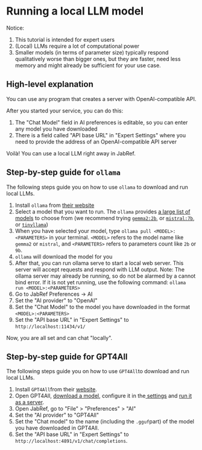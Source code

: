 # Running a local LLM model

Notice:

1. This tutorial is intended for expert users
2. (Local) LLMs require a lot of computational power
3. Smaller models (in terms of parameter size) typically respond qualitatively worse than bigger ones, but they are faster, need less memory and might already be sufficient for your use case.

## High-level explanation

You can use any program that creates a server with OpenAI-compatible API.

After you started your service, you can do this:

1. The "Chat Model" field in AI preferences is editable, so you can enter any model you have downloaded
2. There is a field called "API base URL" in "Expert Settings" where you need to provide the address of an OpenAI-compatible API server

Voilà! You can use a local LLM right away in JabRef.

## Step-by-step guide for `ollama`

The following steps guide you on how to use `ollama` to download and run local LLMs.

1. Install `ollama` from [their website](https://ollama.com/download)
2. Select a model that you want to run. The `ollama` provides [a large list of models](https://ollama.com/library) to choose from (we recommend trying [`gemma2:2b`](https://ollama.com/library/gemma2:2b), or [`mistral:7b`](https://ollama.com/library/mistral), or [`tinyllama`](https://ollama.com/library/tinyllama))
3. When you have selected your model, type `ollama pull <MODEL>:<PARAMETERS>` in your terminal. `<MODEL>` refers to the model name like `gemma2` or `mistral`, and `<PARAMETERS>` refers to parameters count like `2b` or `9b`.
4. `ollama` will download the model for you
5. After that, you can run ollama serve to start a local web server. This server will accept requests and respond with LLM output. Note: The ollama server may already be running, so do not be alarmed by a cannot bind error. If it is not yet running, use the following command: `ollama run <MODEL>:<PARAMETERS>`
6. Go to JabRef Preferences -> AI
7. Set the "AI provider" to "OpenAI"
8. Set the "Chat Model" to the model you have downloaded in the format `<MODEL>:<PARAMETERS>`
9. Set the "API base URL" in "Expert Settings" to `http://localhost:11434/v1/`

Now, you are all set and can chat "locally".

## Step-by-step guide for GPT4All

The following steps guide you on how to use `GPT4All`to download and run local LLMs.

1. Install `GPT4All`from their [website](https://www.nomic.ai/gpt4all).
2. Open GPT4All, [download a model](https://docs.gpt4all.io/gpt4all_desktop/models.html), configure it in the[ settings](https://docs.gpt4all.io/gpt4all_desktop/settings.html) and [run it as a server](https://docs.gpt4all.io/gpt4all_api_server/home.html).
3. Open JabRef, go to "File" > "Preferences" > "AI"
4. Set the "AI provider" to "GPT4All"
5. Set the "Chat model" to the name (including the `.gguf`part) of the model you have downloaded in GPT4All.
6. Set the "API base URL" in "Expert Settings" to `http://localhost:4891/v1/chat/completions`.


